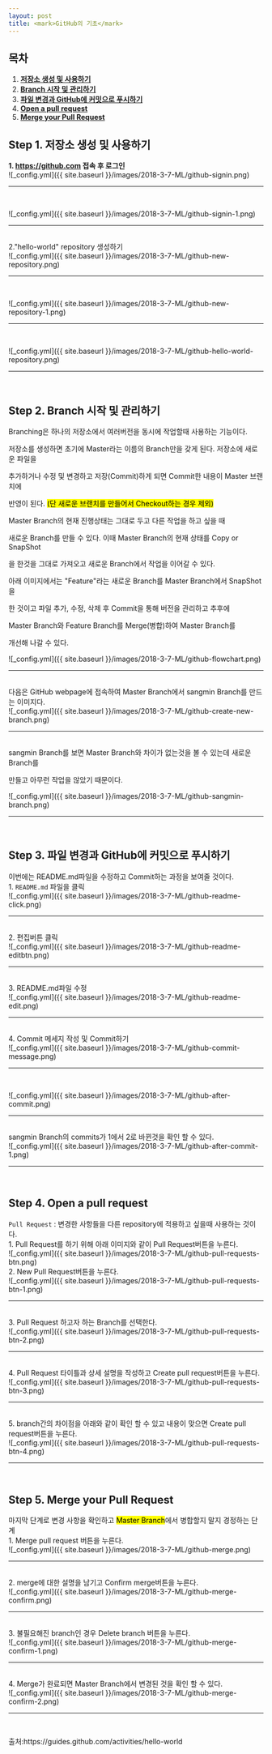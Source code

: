 ```yaml
---
layout: post
title: <mark>GitHub의 기초</mark>
---
```

<h2>목차</h2>
<div class="well">
<ol>
  <li><a href = "#step1"><b>저장소 생성 및 사용하기</b></a></li>
  <li><a href = "#step2"><b>Branch 시작 및 관리하기</b></a></li>
  <li><a href = "#step3"><b>파일 변경과 GitHub에 커밋으로 푸시하기</b></a></li>
  <li><a href = "#step4"><b>Open a pull request</b></a></li>
  <li><a href = "#step5"><b>Merge your Pull Request</b></a></li>
</ol>
</div>

<h2 id = "step1">Step 1. 저장소 생성 및 사용하기</h2>

<div class="well well-sm">
<b>1. <a href = "https://github.com">https://github.com</a> 접속 후 로그인</b>
</div>
![_config.yml]({{ site.baseurl }}/images/2018-3-7-ML/github-signin.png)
<hr><br>

![_config.yml]({{ site.baseurl }}/images/2018-3-7-ML/github-signin-1.png)
<hr><br>

<div class="well well-sm">
2."hello-world" repository 생성하기
</div>
![_config.yml]({{ site.baseurl }}/images/2018-3-7-ML/github-new-repository.png)
<hr><br>

![_config.yml]({{ site.baseurl }}/images/2018-3-7-ML/github-new-repository-1.png)
<hr><br>

![_config.yml]({{ site.baseurl }}/images/2018-3-7-ML/github-hello-world-repository.png)
<hr><br>

<h2 id = "step2">Step 2. Branch 시작 및 관리하기</h2>
<div class="well well-sm">
Branching은 하나의 저장소에서 여러버전을 동시에 작업할때 사용하는 기능이다.

저장소를 생성하면 초기에 Master라는 이름의 Branch만을 갖게 된다. 저장소에 새로운 파일을

추가하거나 수정 및 변경하고 저장(Commit)하게 되면 Commit한 내용이 Master 브랜치에

반영이 된다. <mark>(단 새로운 브랜치를 만들어서 Checkout하는 경우 제외)</mark>
</div>

<div class="well well-sm">
Master Branch의 현재 진행상태는 그대로 두고 다른 작업을 하고 싶을 때

새로운 Branch를 만들 수 있다. 이때 Master Branch의 현재 상태를 Copy or SnapShot

을 한것을 그대로 가져오고 새로운 Branch에서 작업을 이어갈 수 있다.

아래 이미지에서는 "Feature"라는 새로운 Branch를 Master Branch에서 SnapShot을

한 것이고 파일 추가, 수정, 삭제 후 Commit을 통해 버전을 관리하고 추후에

Master Branch와 Feature Branch를 Merge(병합)하여 Master Branch를

개선해 나갈 수 있다.
</div>
![_config.yml]({{ site.baseurl }}/images/2018-3-7-ML/github-flowchart.png)
<hr><br>

<div class="well well-sm">
다음은 GitHub webpage에 접속하여 Master Branch에서 sangmin Branch를 만드는 이미지다.
</div>
![_config.yml]({{ site.baseurl }}/images/2018-3-7-ML/github-create-new-branch.png)
<hr><br>

<div class="well well-sm">
sangmin Branch를 보면 Master Branch와 차이가 없는것을 볼 수 있는데 새로운 Branch를

만들고 아무런 작업을 않았기 때문이다.
</div>
![_config.yml]({{ site.baseurl }}/images/2018-3-7-ML/github-sangmin-branch.png)
<hr><br>

<h2 id = "step3">Step 3. 파일 변경과 GitHub에 커밋으로 푸시하기</h2>
<div class="well well-sm">
이번에는 README.md파일을 수정하고 Commit하는 과정을 보여줄 것이다.
</div>

<div class="well well-sm">
1. <code class="highlighter-rouge">README.md</code> 파일을 클릭
</div>
![_config.yml]({{ site.baseurl }}/images/2018-3-7-ML/github-readme-click.png)
<hr><br>

<div class="well well-sm">
2. 편집버튼 클릭
</div>
![_config.yml]({{ site.baseurl }}/images/2018-3-7-ML/github-readme-editbtn.png)
<hr><br>

<div class="well well-sm">
3. README.md파일 수정
</div>
![_config.yml]({{ site.baseurl }}/images/2018-3-7-ML/github-readme-edit.png)
<hr><br>

<div class="well well-sm">
4. Commit 메세지 작성 및 Commit하기
</div>
![_config.yml]({{ site.baseurl }}/images/2018-3-7-ML/github-commit-message.png)
<hr><br>

![_config.yml]({{ site.baseurl }}/images/2018-3-7-ML/github-after-commit.png)
<hr><br>

<div class="well well-sm">
sangmin Branch의 commits가 1에서 2로 바뀐것을 확인 할 수 있다.
</div>
![_config.yml]({{ site.baseurl }}/images/2018-3-7-ML/github-after-commit-1.png)
<hr><br>

<h2 id = "step4">Step 4. Open a pull request</h2>
<div class="well well-sm">
<code class="highlighter-rouge">Pull Request</code> : 변경한 사항들을 다른 repository에 적용하고 싶을때 사용하는 것이다.
</div>
<div class="well well-sm">
1. Pull Request를 하기 위해 아래 이미지와 같이 Pull Request버튼을 누른다.
</div>
![_config.yml]({{ site.baseurl }}/images/2018-3-7-ML/github-pull-requests-btn.png)

<div class="well well-sm">
2. New Pull Request버튼을 누른다.
</div>
![_config.yml]({{ site.baseurl }}/images/2018-3-7-ML/github-pull-requests-btn-1.png)
<hr><br>

<div class="well well-sm">
3. Pull Request 하고자 하는 Branch를 선택한다.
</div>
![_config.yml]({{ site.baseurl }}/images/2018-3-7-ML/github-pull-requests-btn-2.png)
<hr><br>

<div class="well well-sm">
4. Pull Request 타이틀과 상세 설명을 작성하고 Create pull request버튼을 누른다.
</div>
![_config.yml]({{ site.baseurl }}/images/2018-3-7-ML/github-pull-requests-btn-3.png)
<hr><br>

<div class="well well-sm">
5. branch간의 차이점을 아래와 같이 확인 할 수 있고 내용이 맞으면 Create pull request버튼을 누른다.
</div>
![_config.yml]({{ site.baseurl }}/images/2018-3-7-ML/github-pull-requests-btn-4.png)
<hr><br>

<h2 id = "step5">Step 5. Merge your Pull Request</h2>
<div class="well well-sm">
마지막 단계로 변경 사항을 확인하고 <mark>Master Branch</mark>에서 병합할지 말지 경정하는 단계
</div>

<div class="well well-sm">
1. Merge pull request 버튼을 누른다.
</div>
![_config.yml]({{ site.baseurl }}/images/2018-3-7-ML/github-merge.png)
<hr><br>

<div class="well well-sm">
2. merge에 대한 설명을 남기고 Confirm merge버튼을 누른다.
</div>
![_config.yml]({{ site.baseurl }}/images/2018-3-7-ML/github-merge-confirm.png)
<hr><br>

<div class="well well-sm">
3. 불필요해진 branch인 경우 Delete branch 버튼을 누른다.
</div>
![_config.yml]({{ site.baseurl }}/images/2018-3-7-ML/github-merge-confirm-1.png)
<hr><br>

<div class="well well-sm">
4. Merge가 완료되면 Master Branch에서 변경된 것을 확인 할 수 있다.
</div>
![_config.yml]({{ site.baseurl }}/images/2018-3-7-ML/github-merge-confirm-2.png)
<hr><br>

<p>출처:<a>https://guides.github.com/activities/hello-world</a></p>
